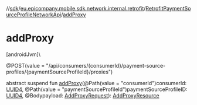 //[sdk](../../../index.md)/[eu.epicompany.mobile.sdk.network.internal.retrofit](../index.md)/[RetrofitPaymentSourceProfileNetworkApi](index.md)/[addProxy](add-proxy.md)

# addProxy

[androidJvm]\

@POST(value = &quot;/api/consumers/{consumerId}/payment-source-profiles/{paymentSourceProfileId}/proxies&quot;)

abstract suspend fun [addProxy](add-proxy.md)(@Path(value = &quot;consumerId&quot;)consumerId: [UUID4](../../eu.epicompany.mobile.android.datatypes/index.md#229649042%2FClasslikes%2F462465411), @Path(value = &quot;paymentSourceProfileId&quot;)paymentSourceProfileID: [UUID4](../../eu.epicompany.mobile.android.datatypes/index.md#229649042%2FClasslikes%2F462465411), @Bodypayload: [AddProxyRequest](../../eu.epicompany.mobile.sdk.network.model.proxy/-add-proxy-request/index.md)): [AddProxyResource](../../eu.epicompany.mobile.sdk.network.model.proxy/-add-proxy-resource/index.md)
